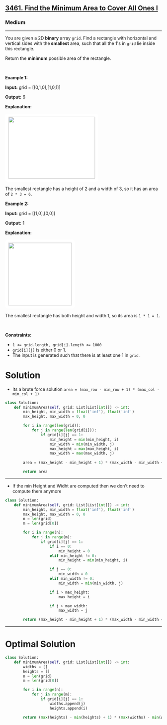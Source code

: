 <h2><a href="https://leetcode.com/problems/find-the-minimum-area-to-cover-all-ones-i">3461. Find the Minimum Area to Cover All Ones I</a></h2><h3>Medium</h3><hr><p>You are given a 2D <strong>binary</strong> array <code>grid</code>. Find a rectangle with horizontal and vertical sides with the<strong> smallest</strong> area, such that all the 1&#39;s in <code>grid</code> lie inside this rectangle.</p>

<p>Return the <strong>minimum</strong> possible area of the rectangle.</p>

<p>&nbsp;</p>
<p><strong class="example">Example 1:</strong></p>

<div class="example-block">
<p><strong>Input:</strong> <span class="example-io">grid = [[0,1,0],[1,0,1]]</span></p>

<p><strong>Output:</strong> <span class="example-io">6</span></p>

<p><strong>Explanation:</strong></p>

<p><img alt="" src="https://assets.leetcode.com/uploads/2024/05/08/examplerect0.png" style="padding: 10px; background: rgb(255, 255, 255); border-radius: 0.5rem; width: 279px; height: 198px;" /></p>

<p>The smallest rectangle has a height of 2 and a width of 3, so it has an area of <code>2 * 3 = 6</code>.</p>
</div>

<p><strong class="example">Example 2:</strong></p>

<div class="example-block">
<p><strong>Input:</strong> <span class="example-io">grid = [[1,0],[0,0]]</span></p>

<p><strong>Output:</strong> <span class="example-io">1</span></p>

<p><strong>Explanation:</strong></p>

<p><img alt="" src="https://assets.leetcode.com/uploads/2024/05/08/examplerect1.png" style="padding: 10px; background: rgb(255, 255, 255); border-radius: 0.5rem; width: 204px; height: 201px;" /></p>

<p>The smallest rectangle has both height and width 1, so its area is <code>1 * 1 = 1</code>.</p>
</div>

<p>&nbsp;</p>
<p><strong>Constraints:</strong></p>

<ul>
	<li><code>1 &lt;= grid.length, grid[i].length &lt;= 1000</code></li>
	<li><code>grid[i][j]</code> is either 0 or 1.</li>
	<li>The input is generated such that there is at least one 1 in <code>grid</code>.</li>
</ul>

# Solution 
* Its a brute force solution 
`area = (max_row - min_row + 1) * (max_col - min_col + 1)`
```python
class Solution:
    def minimumArea(self, grid: List[List[int]]) -> int:
        min_height, min_width = float('inf'), float('inf')
        max_height, max_width = 0, 0

        for i in range(len(grid)):
            for j in range(len(grid[i])):
                if grid[i][j] == 1:
                    min_height = min(min_height, i)
                    min_width = min(min_width, j)
                    max_height = max(max_height, i)
                    max_width = max(max_width, j)
        
        area = (max_height - min_height + 1) * (max_width - min_width + 1)

        return area
```

---
* If the min Height and Widht are computed then we don't need to compute them anymore 
```python
class Solution:
    def minimumArea(self, grid: List[List[int]]) -> int:
        min_height, min_width = float('inf'), float('inf')
        max_height, max_width = 0, 0
        n = len(grid)
        m = len(grid[0])

        for i in range(n):
            for j in range(m):
                if grid[i][j] == 1:
                    if i == 0:
                        min_height = 0
                    elif min_height != 0:
                        min_height = min(min_height, i)

                    if j == 0:
                        min_width = 0
                    elif min_width != 0:
                        min_width = min(min_width, j)

                    if i > max_height:
                        max_height = i

                    if j > max_width:
                        max_width = j

        return (max_height - min_height + 1) * (max_width - min_width + 1)
```

---

# Optimal Solution
```python
class Solution:
    def minimumArea(self, grid: List[List[int]]) -> int:
        widths = []
        heights = []
        n = len(grid)
        m = len(grid[0])

        for i in range(n):
            for j in range(m):
                if grid[i][j] == 1:
                    widths.append(j)
                    heights.append(i)

        return (max(heights) - min(heights) + 1) * (max(widths) - min(widths) + 1)
```
